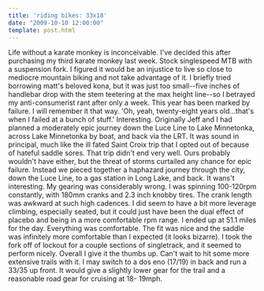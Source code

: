 ```yaml
---
title: 'riding bikes: 33x18'
date: "2009-10-10 12:00:00"
template: post.html
---
```


Life without a karate monkey is inconceivable. I've decided this after purchasing my third karate monkey last week. Stock singlespeed MTB with a suspension fork. I figured it would be an injustice to live so close to mediocre mountain biking and not take advantage of it. I briefly tried borrowing matt's beloved kona, but it was just too small--five inches of handlebar drop with the stem teetering at the max height line--so I betrayed my anti-consumerist rant after only a week. This year has been marked by failure. I will remember it that way. 'Oh, yeah, twenty-eight years old...that's when I failed at a bunch of stuff.' Interesting. Originally Jeff and I had planned a moderately epic journey down the Luce Line to Lake Minnetonka, across Lake Minnetonka by boat, and back via the LRT. It was sound in principal, much like the ill fated Saint Croix trip that I opted out of because of hateful saddle sores. That trip didn't end very well. Ours probably wouldn't have either, but the threat of storms curtailed any chance for epic failure. Instead we pieced together a haphazard journey through the city, down the Luce Line, to a gas station in Long Lake, and back. It wans't interesting. My gearing was considerably wrong. I was spinning 100-120rpm constantly, with 180mm cranks and 2.3 inch knobby tires. The crank length was awkward at such high cadences. I did seem to have a bit more leverage climbing, especially seated, but it could just have been the dual effect of placebo and being in a more comfortable rpm range. I ended up at 51.1 miles for the day. Everything was comfortable. The fit was nice and the saddle was infinitely more comfortable than I expected (it looks bizarre). I took the fork off of lockout for a couple sections of singletrack, and it seemed to perform nicely. Overall I give it the thumbs up. Can't wait to hit some more extensive trails with it. I may switch to a dos eno (17/19) in back and run a 33/35 up front. It would give a slightly lower gear for the trail and a reasonable road gear for cruising at 18- 19mph.
